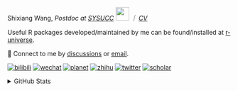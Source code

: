 
<p>Shixiang Wang, <em>Postdoc at <a href="https://sysucc.org.cn/">SYSUCC</a> <img src="https://media.giphy.com/media/WUlplcMpOCEmTGBtBW/giphy.gif" width="30">  ｜ <a href="https://shixiangwang.github.io/cv-shixiang/">CV</a>
</em></p>

Useful R packages developed/maintained by me can be found/installed at [r-universe](https://shixiangwang.r-universe.dev/).

💬 Connect to me by
[discussions](https://github.com/ShixiangWang/self-study/discussions) or [email](mailto:shixiang1994wang@gmail.com). 

[![bilibili](https://img.shields.io/badge/王诗翔-B站-yellow)](https://space.bilibili.com/11553374) [![wechat](https://img.shields.io/badge/王诗翔-微信公众号-important)](https://shixiangwang.github.io/home/logo/qrcode.jpg) [![planet](https://img.shields.io/badge/王诗翔-知识星球-blueviolet)](https://t.zsxq.com/rBqbIei)  [![zhihu](https://img.shields.io/badge/王诗翔-知乎-blue)](https://www.zhihu.com/people/shixiangwang) [![twitter](https://img.shields.io/badge/WangShxiang-twitter-ff69b4)](https://twitter.com/WangShxiang) [![scholar](https://img.shields.io/badge/ShixiangWang-Scholar-00ffff)](https://scholar.google.com/citations?user=FvNp0NkAAAAJ) 

<details>
 
<summary>GitHub Stats</summary>


<!--START_SECTION:waka-->
**🐱 My GitHub Data** 

> 📦 5.0 MB Used in GitHub's Storage 
 > 
> 🏆 644 Contributions in the Year 2024
 > 
> 🚫 Not Opted to Hire
 > 
> 📜 92 Public Repositories 
 > 
> 🔑 30 Private Repositories 
 > 
**I'm an Early 🐤** 

```text
🌞 Morning                2165 commits        ████░░░░░░░░░░░░░░░░░░░░░   15.93 % 
🌆 Daytime                5580 commits        ██████████░░░░░░░░░░░░░░░   41.06 % 
🌃 Evening                4975 commits        █████████░░░░░░░░░░░░░░░░   36.61 % 
🌙 Night                  871 commits         ██░░░░░░░░░░░░░░░░░░░░░░░   06.41 % 
```
📅 **I'm Most Productive on Wednesday** 

```text
Monday                   2086 commits        ████░░░░░░░░░░░░░░░░░░░░░   15.35 % 
Tuesday                  2437 commits        ████░░░░░░░░░░░░░░░░░░░░░   17.93 % 
Wednesday                2485 commits        █████░░░░░░░░░░░░░░░░░░░░   18.28 % 
Thursday                 2049 commits        ████░░░░░░░░░░░░░░░░░░░░░   15.08 % 
Friday                   2234 commits        ████░░░░░░░░░░░░░░░░░░░░░   16.44 % 
Saturday                 996 commits         ██░░░░░░░░░░░░░░░░░░░░░░░   07.33 % 
Sunday                   1304 commits        ██░░░░░░░░░░░░░░░░░░░░░░░   09.59 % 
```


**I Mostly Code in R** 

```text
R                        86 repos            ██████████████░░░░░░░░░░░   54.09 % 
Shell                    11 repos            ██░░░░░░░░░░░░░░░░░░░░░░░   06.92 % 
JavaScript               7 repos             █░░░░░░░░░░░░░░░░░░░░░░░░   04.40 % 
Jupyter Notebook         5 repos             █░░░░░░░░░░░░░░░░░░░░░░░░   03.14 % 
Rust                     3 repos             ░░░░░░░░░░░░░░░░░░░░░░░░░   01.89 % 
```




 Last Updated on 12/06/2024 18:52:05 UTC
<!--END_SECTION:waka-->

> These Readme stats are generated using github action [awesome-readme-stats](https://github.com/anmol098/waka-readme-stats)

-----

**NOTE: Top languages does not indicate my skill level or anything like that. It is just a metric of which languages have been hosted by me on GitHub based on the usage across repositories.**

</details>

